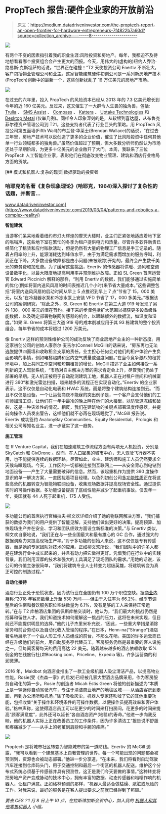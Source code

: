 # PropTech 报告:硬件企业家的开放前沿

> 原文：<https://medium.datadriveninvestor.com/the-proptech-report-an-open-frontier-for-hardware-entrepreneurs-7f4822b7a60d?source=collection_archive---------8----------------------->

![](img/e8853ba7b63c69cd570ba85b40ad000e.png)

有两个不变的因素指引着我的职业生涯:风险投资和房地产。每年，我都迫不及待地想看看哪个投资组合会产生更大的回报。今天，用伟大的(虚构的)纽约人乔治·路易斯·克斯坦萨的话说，“世界正在碰撞！”T2 天使投资公司 Enertiv 不断壮大，客户包括物业管理公司和业主。这家智能建筑硬件初创公司是一系列新房地产技术(PropTech)创新中的最新一个，这些创新扰乱了 16 万亿美元的房地产市场。

![](img/4323bef0afc7b3189b4df9c97f2a94fd.png)

在过去的六年里，投入 PropTech 的风险资本已经从 2013 年的 7.3 亿美元增长到今年的近 160 亿美元。反过来，这又催生了一大群令人生畏的独角兽，包括: [Trulia](https://www.trulia.com/) 、 [SMS Assist](https://www.smsassist.com/) 、 [Compass](https://www.compass.com/) 、 [Kattera](https://www.katerra.com/) 、 [Uptake Technologies](https://www.uptake.com/) 和 [Desktop Metal](https://www.desktopmetal.com/) (仅举几例)。同样令人印象深刻的是，从软银到喜达屋，从布鲁克菲尔德资产管理公司到 T21，这些支持者代表了行业巨头的策略。用 PropTech 风投公司第五面墙(Fifth Wall)的布兰登·华莱士(Brendan Wallace)的话说，“在过去三年里，房地产技术可以说创造了更多的企业价值，催生了比风险投资中任何其他单一行业领域都多的独角兽。”虽然价值超过了预期，但大多数分析师仍然认为市场还处于早期阶段，为更多十亿美元的企业敞开了大门。本周，我联系了三位 PropTech 人工智能企业家，表彰他们在彻底改变物业管理、建筑和酒店行业格局方面的贡献。

[](https://www.datadriveninvestor.com/2019/03/04/patterns-and-robotics-a-complex-reality/) [## 模式和机器人:复杂的现实|数据驱动的投资者

### 哈耶克的名著《复杂现象理论》(哈耶克，1964)深入探讨了复杂性的话题，并断言…

www.datadriveninvestor.com](https://www.datadriveninvestor.com/2019/03/04/patterns-and-robotics-a-complex-reality/) 

**智能建筑**

当游客们呆呆地看着纽约市灯火辉煌的摩天大楼时，业主们正紧张地适应着地下室的嗡嗡声，这些地下室在繁忙的冬季为租户提供电力和热量。尽管许多软件新贵已经简化了租赁和应付账款活动，但是仍然有大量的物理工厂信息是手工记录的。随着占用率的上升，能源消耗达到峰值水平，由于为满足需求而增加的服务呼叫，利润正在下降。大多数设备故障都是由小问题(未被跟踪)开始的，最终会产生数千美元的劳务费和加班费。为了缓解这些挑战，Enertiv 的传感器将供暖、通风和空调设备数字化，以最大限度地提高利用率并预测维护故障。正如 SL Green 首席运营官 Edward Piccinich 解释的那样，“利用 Enertiv 的数据，我们能够通过实施简单的优化(例如将室内送风风扇的时间表推迟几个小时)来节省大量成本。”这些调整包括“将室内送风风扇的启动时间从早上 5 点推迟到早上 7 点”节省了 15，000 美元，以及“在冷凝器水泵和冷冻水泵上安装 VFD 节省了 17，000 多美元。”根据该公司的案例研究，“除此之外，SL Green 和 Enertiv 在第三大道 919 号发现了另外 138，000 美元的潜在节约。接下来的步骤包括扩大范围以捕获更多设备级性能数据，以及确定部署物联网传感器的机会，以跟踪额外的数据流，如温度和湿度。”如果 SL Green 将第三大道 919 号的成本削减应用于其 93 栋建筑的整个投资组合，每年节省的成本将超过 1200 万美元。

像 Enertiv 这样的预测性维护公司的成功反映了商业房地产业主的一种新态度。用这家初创公司的创始人康奈尔·麦吉尔(Connell McGill)的话来说，“房东再也无法逃脱提供四面墙和收取租金支票的责任。业主担心任何会对他们的租户体验产生负面影响的事情，例如电梯陷阱和室内空气质量或温度问题。”在当今竞争激烈的租赁环境中，加上共同工作空间和短期租赁的增长，McGill 描述了业主如何接受一系列新的无人驾驶系统，“市场对自主解决方案的需求肯定会上升，尽管我们仍处于部署的早期。无人机正被用于自动勘测建筑工地，机器人正在对租户空间和机械室进行 360°和激光雷达扫描，越来越多的流程正在实现自动化。”Enertiv 的企业家表示，这不仅仅是自动化电表和 HVAC 系统，而是将整个建筑结构连接到云。“而且不仅仅是设备。一个让运营商夜不能寐的突出例子是，一个客户会支付他们的工程师加班工资，让他们在一年中最冷的晚上睡在他们的大楼里，以防管道冻结和破裂，这是一种灾难性的情况。相反，我们在建筑物的关键点部署温度传感器，并提前向操作人员发出警告，这样他们就不必再在现场睡觉了，”McGill 报告说。Enertiv 成功签约 AvalonyBay Communities、Equity Residential、Prologis 和相关公司等知名业主，进一步证实了这一趋势。

**施工管理**

在 ff Venture Capital，我们在加速建筑工作流程方面有两项无人机投资，分别是 [SkyCatch](https://www.skycatch.com/) 和 [CivDrone](https://www.civdrone.com/) 。然而，在人口密集的城市中心，无人驾驶飞行器不实用，也不能提供连续的数据环路。尽管如此，业主、建筑师和施工人员仍然要求全天候鸟瞰现场。今天，工作区的一切都被连接到互联网上——从安全背心到电钻到地面设备——产生了大量需要破译的信息。然而，该起重机作为提供 360 度操作意识的单一解决方案，一直困扰着项目经理。以色列初创公司[多功能性质](https://www.versatile.ai/)正在将这些高耸的机器转变为智能物联网设备，收集现场数据并提高现场安全性。通过提供实时的可操作数据，多功能设备提高了底线性能并减少了起重机事故。仅去年一年，美国就有 44 人死于起重机，175 人受伤。

![](img/9aef847b884920b6747fa0b91a4a8374.png)

多功能公司的首席执行官梅拉夫·柳文欢详细介绍了她的物联网解决方案，“我们捕获的数据为我们的用户提供了智能见解，支持他们做出更好的决策。提高预算、加快现场生产并在安全、学习和团队绩效方面设立新标准的决策。”与 Enertiv 类似，柳文欢自豪地说，“我们正在与一些全国最大和最有雄心的 GC 合作，通过强大的数据洞察力来提高现场生产率。”对于多功能的创始人来说，这不仅仅是专有传感器，而是她的专家团队对技术的应用。正如柳文欢所说，“我们团队中的许多人都是在建筑行业中成长起来的，并且有动力把它做得更好。凭借我们在行业中的实践背景，我们利用深厚的技术和强大的工具满足了现场团队的需求。”用她的话说，该公司的价值主张很简单，“我们将建筑专业人士转变为超级英雄，将建筑转变为真正可控的制造过程。”

**自动化接待**

酒店行业正处于恐慌状态，因为该行业在全国仍有 100 万个职位空缺。据[商业内幕](https://www.businessinsider.com/hotel-industry-major-workforce-shortage-affects-amenities-2019-9)称:“2018 年客房数量上升至 530 万间——但由于入住率为 66.2%，经季节调整后的住宿和餐饮服务职位空缺数量为 6.1%，没有足够的工人来保持正常运转。”在与 T2 库柏酒店集团的佩斯库柏交谈时，他认为，“我们最大的挑战仍然是招募和留住人才。我们知道技术如何缓解这一挑战的压力，这将在未来实现，但目前还不能提供明显的选择。”他的儿子杰里米补充说，“因此，一些重大举措是消除家务和前台劳动以及自动化收入管理的程序。”在日本，Henn-na(“Strange”)酒店著名地展示了一个由人形工作人员组成的前台，不那么花哨。美国的许多运营商已经在升级他们的前台，用自助服务亭代替员工。客房服务仍然是最重要的客人设施之一，但每间客房每天的费用高达 22 美元。随着越来越多的酒店依赖收取 15%佣金的在线旅行社(*如*Booking.com、Priceline、Expedia 等)，许多运营商的利润微薄。

2016 年，Maidbot 向酒店业推出了一款工业级机器人吸尘清洁产品，以提高物业性能。Rosie(受《杰森一家》的启发)已经被几家大型酒店品牌采用，作为客房服务自动化的第一步。Rosie 的创造者 Micah Estis Green 将他的创新描述为“本质上是一辆迷你自动驾驶汽车，专注于清洁商业地产的地毯区域——从酒店客房到走廊，再到办公场所和机场。”除了吸收灰尘，机器人专家还吹嘘了它的其他重要功能，包括收集“关于操作和环境条件的可操作数据，以便操作员提高效率和客户体验。”格林声称，这使得酒店员工可以花更少的时间来打扫房间，花更多的时间来提高“顾客满意度”，此外还可以延长“各自酒店资产(地毯)的寿命。”他进一步向我反映，他的机器人实际上正在改善员工的工作条件，因为许多清洁工“报告说不舒服和疼痛减少了——从手上的老茧到肩膀和手腕的疼痛。”

![](img/134570f13c0187b7bf497a5ba59ac6a0.png)

Proptech 是将城市社区转变为智能城市的第一道防线。Enertiv 的 McGill 透露，“我可以看到一个建筑基本上自我管理的世界。每一个可能出现的问题都会被预测到，资源也会被动态部署。”他进一步分享道，“在未来，我们将看到自动驾驶汽车连接到仓库码头门，用于交通控制和最后一个街区的机器人配送。维护这个分布式系统必须基于传感器并具有预测性，这正是我们今天要做的事情。”这种转变将把房地产资产变成脉动的技术中心，拥有丰富的数据、动态传感器和嗡嗡作响的机器人，让租户满意。正如格林预测的那样，“机器人最适合做枯燥、肮脏或危险的工作。对我来说，最好的服务是在客人提出要求之前就已经得到了照顾。”

*要去 CES？1 月 8 日上午 10 点，在拉斯维加斯会议中心，加入我的* [*机器人和其他零售机器人*](https://hightechretailing.com/2020-agenda-2/) *小组。*